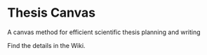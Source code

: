 # Thesis Canvas
A canvas method for efficient scientific thesis planning and writing

Find the details in the Wiki.
